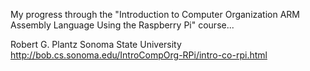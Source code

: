 My progress through the "Introduction to Computer Organization
ARM Assembly Language Using the Raspberry Pi" course...


Robert G. Plantz 
Sonoma State University
http://bob.cs.sonoma.edu/IntroCompOrg-RPi/intro-co-rpi.html
